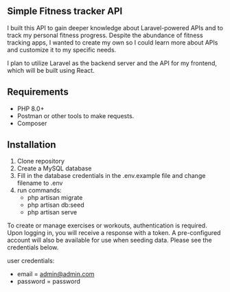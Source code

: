 ## Simple Fitness tracker API

I built this API to gain deeper knowledge about Laravel-powered APIs and to track my personal fitness progress. Despite the abundance of fitness tracking apps, I wanted to create my own so I could learn more about APIs and customize it to my specific needs.

I plan to utilize Laravel as the backend server and the API for my frontend, which will be built using React.

## Requirements

- PHP 8.0+
- Postman or other tools to make requests.
- Composer

## Installation

1. Clone repository
2. Create a MySQL database
3. Fill in the database credentials in the .env.example file and change filename to .env
4. run commands:
    - php artisan migrate
    - php artisan db:seed
    - php artisan serve

To create or manage exercises or workouts, authentication is required. Upon logging in, you will receive a response with a token. A pre-configured account will also be available for use when seeding data. Please see the credentials below.

user credentials:
- email = admin@admin.com
- password = password

